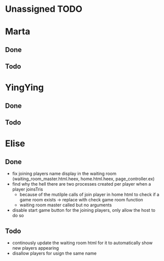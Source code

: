 # Unassigned TODO

# Marta
## Done
## Todo

# YingYing
## Done
## Todo

# Elise
## Done
- fix joining players name display in the waiting room (waiting_room_master.html.heex, home.html.heex, page_controller.ex)
- find why the hell there are two processes created per player when a player joinsTris
    - because of the mutilple calls of join player in home html to check if a game room exists -> replace with check game room function
    - waiting room master called but no arguments
- disable start game button for the joining players, only allow the host to do so

## Todo
- continously update the waiting room html for it to automatically show new players appearing
- disallow players for usign the same name
